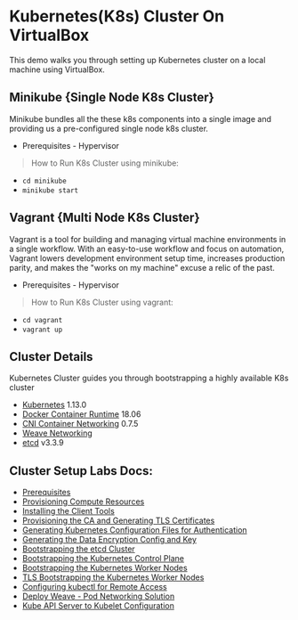 # Kubernetes(K8s) Cluster On VirtualBox
This demo walks you through setting up Kubernetes cluster on a local machine using VirtualBox.

## Minikube {Single Node K8s Cluster}
Minikube bundles all the these k8s components into a single image and providing us a pre-configured single node k8s cluster.

* Prerequisites - Hypervisor

> How to Run K8s Cluster using minikube:
* `cd minikube`
* `minikube start`

## Vagrant {Multi Node K8s Cluster}
Vagrant is a tool for building and managing virtual machine environments in a single workflow. 
With an easy-to-use workflow and focus on automation, Vagrant lowers development environment setup time, increases production parity, and makes the "works on my machine" excuse a relic of the past.

* Prerequisites - Hypervisor

> How to Run K8s Cluster using vagrant:
* `cd vagrant`
* `vagrant up`

## Cluster Details

Kubernetes Cluster guides you through bootstrapping a highly available K8s cluster

* [Kubernetes](https://github.com/kubernetes/kubernetes) 1.13.0
* [Docker Container Runtime](https://github.com/containerd/containerd) 18.06
* [CNI Container Networking](https://github.com/containernetworking/cni) 0.7.5
* [Weave Networking](https://www.weave.works/docs/net/latest/kubernetes/kube-addon/)
* [etcd](https://github.com/coreos/etcd) v3.3.9


## Cluster Setup Labs Docs:

* [Prerequisites](docs/01-prerequisites.md)
* [Provisioning Compute Resources](docs/02-compute-resources.md)
* [Installing the Client Tools](docs/03-client-tools.md)
* [Provisioning the CA and Generating TLS Certificates](docs/04-certificate-authority.md)
* [Generating Kubernetes Configuration Files for Authentication](docs/05-kubernetes-configuration-files.md)
* [Generating the Data Encryption Config and Key](docs/06-data-encryption-keys.md)
* [Bootstrapping the etcd Cluster](docs/07-bootstrapping-etcd.md)
* [Bootstrapping the Kubernetes Control Plane](docs/08-bootstrapping-kubernetes-controllers.md)
* [Bootstrapping the Kubernetes Worker Nodes](docs/09-bootstrapping-kubernetes-workers.md)
* [TLS Bootstrapping the Kubernetes Worker Nodes](docs/10-tls-bootstrapping-kubernetes-workers.md)
* [Configuring kubectl for Remote Access](docs/11-configuring-kubectl.md)
* [Deploy Weave - Pod Networking Solution](docs/12-configure-pod-networking.md)
* [Kube API Server to Kubelet Configuration](docs/13-kube-apiserver-to-kubelet.md)
